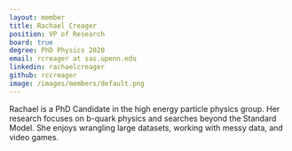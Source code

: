 ```yaml
---
layout: member
title: Rachael Creager
position: VP of Research
board: true
degree: PhD Physics 2020
email: rcreager at sas.upenn.edu
linkedin: rachaelcreager
github: rccreager
image: /images/members/default.png
---
```


Rachael is a PhD Candidate in the high energy particle physics group. Her research focuses on b-quark physics and searches beyond the Standard Model. She enjoys wrangling large datasets, working with messy data, and video games.
